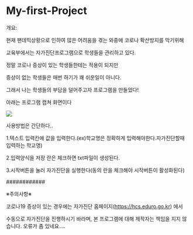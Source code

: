 # My-first-Project
개요:

현재 팬데믹상황으로 인하여 많은 어려움을 겪는 와중에 코로나 확산방지를 막기위해

교육부에서는 자가진단프로그램으로 학생들을 관리하고 있다.

정말 코로나 증상이 있는 학생들한테는 적용이 되지만

증상이 없는 학생들은 매번 하기가 꽤 쉬운일이 아니다.

그래서 나는 학생들의 부담을 덜어주고자 프로그램을 만들었다!

아래는 프로그램 캡쳐 화면이다

![](https://blog.kakaocdn.net/dn/cTlRqS/btq0pxLmZnj/KV38fq9TPkSbaKt4ZeiKu0/img.png)

사용방법은 간단하다..

1.텍스트 입력칸에 값을 입력한다.(ex)학교명은 정확하게 입력해야한다.자가진단할때 입력하는 학교명)

2.입력양식을 저장 란은 체크하면 txt파일이 생성된다. 

3.시작버튼을 눌러 자가진단을 실행한다(동의 란을 체크해야 시작버튼이 활성화된다)

############

※주의사항※

코로나19 증상이 있는 경우에는 자가진단 홈페이지(https://hcs.eduro.go.kr) 에서

수동으로 자가진단을 진행하시기 바라며, 본 프로그램에 대해 제작자는 책임을 지지 않습니다.
오류가 좀 있네요....

